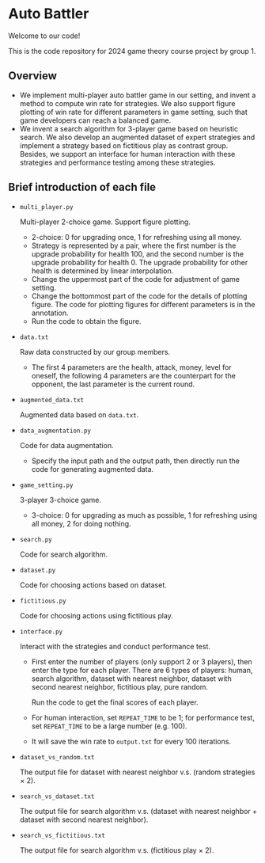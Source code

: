 # Auto Battler
Welcome to our code!

This is the code repository for 2024 game theory course project by group 1.

## Overview

- We implement multi-player auto battler game in our setting, and invent a method to compute win rate for strategies. We also support figure plotting of win rate for different parameters in game setting, such that game developers can reach a balanced game.
- We invent a search algorithm for 3-player game based on heuristic search. We also develop an augmented dataset of expert strategies and implement a strategy based on fictitious play as contrast group. Besides, we support an interface for human interaction with these strategies and performance testing among these strategies.

## Brief introduction of each file

- `multi_player.py` 

  Multi-player 2-choice game. Support figure plotting.

  - 2-choice: 0 for upgrading once, 1 for refreshing using all money.
  - Strategy is represented by a pair, where the first number is the upgrade probability for health 100, and the second number is the upgrade probability for health 0. The upgrade probability for other health is determined by linear interpolation.
  - Change the uppermost part of the code for adjustment of game setting.
  - Change the bottommost part of the code for the details of plotting figure. The code for plotting figures for different parameters is in the annotation.
  - Run the code to obtain the figure.

- `data.txt` 

  Raw data constructed by our group members.

  - The first 4 parameters are the health, attack, money, level for oneself, the following 4 parameters are the counterpart for the opponent, the last parameter is the current round.

- `augmented_data.txt` 

  Augmented data based on `data.txt`.

- `data_augmentation.py`

  Code for data augmentation.

  - Specify the input path and the output path, then directly run the code for generating augmented data.

- `game_setting.py`

  3-player 3-choice game.

  - 3-choice: 0 for upgrading as much as possible, 1 for refreshing using all money, 2 for doing nothing.

- `search.py`

  Code for search algorithm.

- `dataset.py`

  Code for choosing actions based on dataset.

- `fictitious.py`

  Code for choosing actions using fictitious play.

- `interface.py`

  Interact with the strategies and conduct performance test.

  - First enter the number of players (only support 2 or 3 players), then enter the type for each player. There are 6 types of players: human, search algorithm, dataset with nearest neighbor, dataset with second nearest neighbor, fictitious play, pure random.

    Run the code to get the final scores of each player.

  - For human interaction, set `REPEAT_TIME` to be 1; for performance test, set `REPEAT_TIME` to be a large number (e.g. 100).
  
  - It will save the win rate to `output.txt` for every 100 iterations.

- `dataset_vs_random.txt`

  The output file for dataset with nearest neighbor v.s. (random strategies $\times$​ 2).

- `search_vs_dataset.txt`

  The output file for search algorithm v.s. (dataset with nearest neighbor + dataset with second nearest neighbor).

- `search_vs_fictitious.txt`

  The output file for search algorithm v.s. (fictitious play $\times$ 2).
